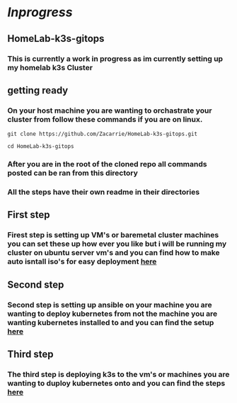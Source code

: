 # *Inprogress*
## HomeLab-k3s-gitops
### This is currently a work in progress as im currently setting up my homelab k3s Cluster

## getting ready
### On your host machine you are wanting to orchastrate your cluster from follow these commands if you are on linux.
```
git clone https://github.com/Zacarrie/HomeLab-k3s-gitops.git
```
```
cd HomeLab-k3s-gitops
```
### After you are in the root of the cloned repo all commands posted can be ran from this directory
### All the steps have their own readme in their directories

## First step 
### Firest step is setting up VM's or baremetal cluster machines you can set these up how ever you like but i will be running my cluster on ubuntu server vm's and you can find how to make auto isntall iso's for easy deployment [here](https://github.com/Zacarrie/HomeLab-k3s-gitops/tree/main/autoinstall_iso)

## Second step
### Second step is setting up ansible on your machine you are wanting to deploy kubernetes from not the machine you are wanting kubernetes installed to and you can find the setup [here](https://github.com/Zacarrie/HomeLab-k3s-gitops/tree/main/ansible)

## Third step
### The third step is deploying k3s to the vm's or machines you are wanting to duploy kubernetes onto and you can find the steps [here](https://github.com/Zacarrie/HomeLab-k3s-gitops/tree/main/k3s)